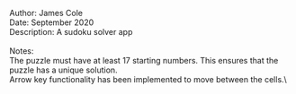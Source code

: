 Author: James Cole\
Date: September 2020\
Description: A sudoku solver app\
\
Notes:\
The puzzle must have at least 17 starting numbers. This ensures that the puzzle has a unique solution.\
Arrow key functionality has been implemented to move between the cells.\

